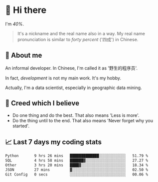 # 👋 Hi there

I'm *40%*.

> It's a nickname and the real name also in a way.
> My real name pronunciation is similar to *forty percent* ('四成') in Chinese.

## :speech_balloon: About me

An informal developer. In Chinese, I'm called it as '野生的程序员'.

In fact, _development_ is not my main work. It's my hobby.

Actually, I'm a data scientist, especially in geographic data mining.

## :see_no_evil: Creed which I believe

- Do one thing and do the best. That also means 'Less is more'.
- Do the thing until to the end. That also means 'Never forget why you started'.

## :chart_with_upwards_trend: Last 7 days my coding stats

<!--START_SECTION:waka-->

```txt
Python       9 hrs 26 mins   █████████████░░░░░░░░░░░░   51.79 %
SQL          4 hrs 58 mins   ██████▓░░░░░░░░░░░░░░░░░░   27.27 %
Other        3 hrs 20 mins   ████▓░░░░░░░░░░░░░░░░░░░░   18.34 %
JSON         27 mins         ▓░░░░░░░░░░░░░░░░░░░░░░░░   02.50 %
Git Config   0 secs          ░░░░░░░░░░░░░░░░░░░░░░░░░   00.06 %
```

<!--END_SECTION:waka-->
